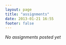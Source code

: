 ```yaml
---
layout: page
title: "assignments"
date: 2013-01-21 16:55
footer: false
---
```


*No assignments posted yet*

